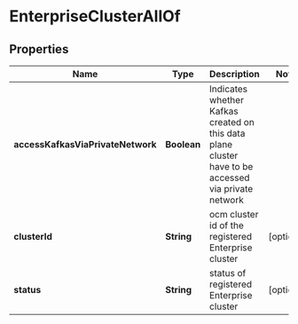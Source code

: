 

# EnterpriseClusterAllOf


## Properties

Name | Type | Description | Notes
------------ | ------------- | ------------- | -------------
**accessKafkasViaPrivateNetwork** | **Boolean** | Indicates whether Kafkas created on this data plane cluster have to be accessed via private network | 
**clusterId** | **String** | ocm cluster id of the registered Enterprise cluster |  [optional]
**status** | **String** | status of registered Enterprise cluster |  [optional]



